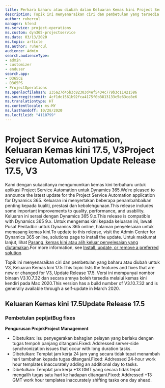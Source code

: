 ```yaml
---
title: Perkara baharu atau diubah dalam Keluaran Kemas kini Project Service Automation 17.5, Hotfix, V3
description: Topik ini menyenaraikan ciri dan pembetulan yang tersedia dalam Keluaran Kemas kini Project Service Automation17.5, V3.
author: ruhercul
manager: kfend
ms.service: project-operations
ms.custom: dyn365-projectservice
ms.date: 03/13/2020
ms.topic: article
ms.author: ruhercul
audience: Admin
search.audienceType:
- admin
- customizer
- enduser
search.app:
- D365CE
- D365PS
- ProjectOperations
ms.openlocfilehash: 235a27d45b3c82303d4ef5434c779b3c11421586
ms.sourcegitcommit: 4cf1dc1561b92fca4175f0b3813133c5e63ce8e6
ms.translationtype: HT
ms.contentlocale: ms-MY
ms.lasthandoff: 10/28/2020
ms.locfileid: "4118799"
---
```

# <a name="project-service-automation-update-release-175-v3"></a><span data-ttu-id="0e7d2-103">Project Service Automation, Keluaran Kemas kini 17.5, V3</span><span class="sxs-lookup"><span data-stu-id="0e7d2-103">Project Service Automation Update Release 17.5, V3</span></span>

<span data-ttu-id="0e7d2-104">Kami dengan sukacitanya mengumumkan kemas kini terbaharu untuk aplikasi Project Service Automation untuk Dynamics 365.</span><span class="sxs-lookup"><span data-stu-id="0e7d2-104">We’re pleased to announce the latest update for the Project Service Automation application for Dynamics 365.</span></span> <span data-ttu-id="0e7d2-105">Keluaran ini menyertakan beberapa penambahbaikan penting kepada kualiti, prestasi dan kebolehgunaan.</span><span class="sxs-lookup"><span data-stu-id="0e7d2-105">This release includes some important improvements to quality, performance, and usability.</span></span>  <span data-ttu-id="0e7d2-106">Keluaran ini serasi dengan Dynamics 365 9.x.</span><span class="sxs-lookup"><span data-stu-id="0e7d2-106">This release is compatible with Dynamics 365 9.x.</span></span> <span data-ttu-id="0e7d2-107">Untuk mengemas kini kepada keluaran ini, lawati Pusat Pentadbir untuk Dynamics 365 online, halaman penyelesaian untuk memasang kemas kini.</span><span class="sxs-lookup"><span data-stu-id="0e7d2-107">To update to this release, visit the Admin Center for Dynamics 365 online, solutions page to install the update.</span></span> <span data-ttu-id="0e7d2-108">Untuk maklumat lanjut, lihat [Pasang, kemas kini atau alih keluar penyelesaian yang diutamakan](https://docs.microsoft.com/power-platform/admin/install-remove-preferred-solution).</span><span class="sxs-lookup"><span data-stu-id="0e7d2-108">For more information, see [Install, update, or remove a preferred solution](https://docs.microsoft.com/power-platform/admin/install-remove-preferred-solution).</span></span>

<span data-ttu-id="0e7d2-109">Topik ini menyenaraikan ciri dan pembetulan yang baharu atau diubah untuk V3, Keluaran Kemas kini 17.5.</span><span class="sxs-lookup"><span data-stu-id="0e7d2-109">This topic lists the features and fixes that are new or changed for V3, Update Release 17.5.</span></span> <span data-ttu-id="0e7d2-110">Versi ini mempunyai nombor binaan V3.10.7.32 dan secara amnya boleh tersedia melalui kemas kini kendiri pada Mac 2020.</span><span class="sxs-lookup"><span data-stu-id="0e7d2-110">This version has a build number of V3.10.7.32 and is generally available through a self-update in March 2020.</span></span>


## <a name="update-release-175"></a><span data-ttu-id="0e7d2-111">Keluaran Kemas kini 17.5</span><span class="sxs-lookup"><span data-stu-id="0e7d2-111">Update Release 17.5</span></span>

### <a name="bug-fixes"></a><span data-ttu-id="0e7d2-112">Pembetulan pepijat</span><span class="sxs-lookup"><span data-stu-id="0e7d2-112">Bug fixes</span></span>


<span data-ttu-id="0e7d2-113">**Pengurusan Projek**</span><span class="sxs-lookup"><span data-stu-id="0e7d2-113">**Project Management**</span></span>

- <span data-ttu-id="0e7d2-114">Dibetulkan: Isu penyegerakan bahagian pelayan yang berlaku dengan tugas tempoh panjang ditangani.</span><span class="sxs-lookup"><span data-stu-id="0e7d2-114">Fixed: Addressed server-side synchronization issues that occur with long duration tasks.</span></span>
- <span data-ttu-id="0e7d2-115">Dibetulkan: Templat jam kerja 24 jam yang secara tidak tepat menambah hari tambahan kepada tugas ditangani.</span><span class="sxs-lookup"><span data-stu-id="0e7d2-115">Fixed: Addressed 24-hour work hour templates inaccurately adding an additional day to tasks.</span></span>
- <span data-ttu-id="0e7d2-116">Dibetulkan: Templat jam kerja +13 GMT yang secara tidak tepat mengalih tugas satu hari ke hadapan ditangani.</span><span class="sxs-lookup"><span data-stu-id="0e7d2-116">Fixed: Addressed +13 GMT work hour templates inaccurately shifting tasks one day ahead.</span></span>

